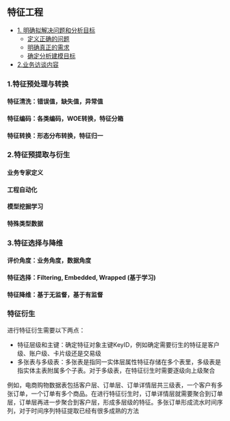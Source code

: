 ## 特征工程

- [1. 明确拟解决问题和分析目标](#1.明确拟解决问题和分析目标)
  * [定义正确的问题](#定义正确的问题)
  * [明确真正的需求](#明确真正的需求)
  * [确定分析建模目标](#确定分析建模目标)
- [2.业务访谈内容](#2业务访谈内容)

### 1.特征预处理与转换 
#### 特征清洗：错误值，缺失值，异常值
#### 特征编码：各类编码，WOE转换，特征分箱 
#### 特征转换：形态分布转换，特征归一  

### 2.特征预提取与衍生 
#### 业务专家定义
#### 工程自动化 
#### 模型挖掘学习
#### 特殊类型数据 

### 3.特征选择与降维 
#### 评价角度：业务角度，数据角度
#### 特征选择：Filtering, Embedded, Wrapped (基于学习)
#### 特征降维：基于无监督，基于有监督 

### 特征衍生 
进行特征衍生需要以下两点：
- 特征层级和主键：确定特征对象主键KeyID，例如确定需要衍生的特征是客户级、账户级、卡片级还是交易级 
- 多张表与多级表：多张表是指同一实体层属性特征存储在多个表里，多级表是指实体主表附属多个子表。对于多级表，在特征衍生时需要逐级向上级聚合 

例如，电商购物数据表包括客户层、订单层、订单详情层共三级表，一个客户有多张订单，一个订单有多个商品。在进行特征衍生时，订单详情层就需要聚合到订单层，订单层再进一步聚合到客户层，形成多层级的特征。多张订单形成流水时间序列，对于时间序列特征提取已经有很多成熟的方法 